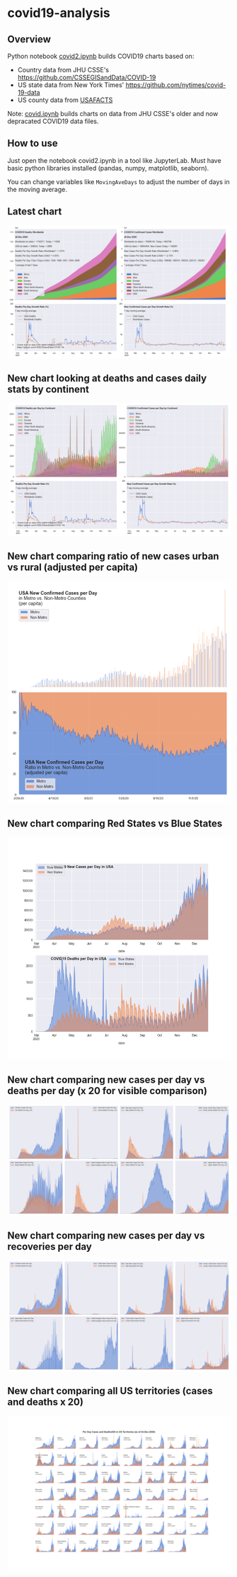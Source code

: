 # covid19-analysis

## Overview
Python notebook [covid2.ipynb](https://github.com/danlaw/covid19-analysis/blob/master/covid2.ipynb) builds COVID19 charts based on:
* Country data from JHU CSSE's https://github.com/CSSEGISandData/COVID-19
* US state data from New York Times' https://github.com/nytimes/covid-19-data
* US county data from [USAFACTS](https://usafacts.org/visualizations/coronavirus-covid-19-spread-map/)

Note: [covid.ipynb](https://github.com/danlaw/covid19-analysis/blob/master/covid.ipynb) builds charts on data from JHU CSSE's older and now depracated COVID19 data files.

## How to use
Just open the notebook covid2.ipynb in a tool like JupyterLab. Must have basic python libraries installed (pandas, numpy, matplotlib, seaborn).

You can change variables like ``MovingAveDays`` to adjust the number of days in the moving average.

## Latest chart
![Latest chart](charts/20201224-covid19-chart.png)

## New chart looking at deaths and cases daily stats by continent
![Comparison chart](charts/20201224-covid19-chart-perday.png)

## New chart comparing ratio of new cases urban vs rural (adjusted per capita)
![Urban rural per capita chart](charts/20201224-US-counties-urban-vs-rural-per-capita.png)

## New chart comparing Red States vs Blue States
![Red vs Blue chart](charts/20201224-compare-daily-red-vs-blue-states.png)

## New chart comparing new cases per day vs deaths per day (x 20 for visible comparison)
![Comparison chart](charts/20201224-comparison-chart.png)

## New chart comparing new cases per day vs recoveries per day
![Recovery chart](charts/20201224-comparison-recovery-chart.png)

## New chart comparing all US territories (cases and deaths x 20)
![Territories chart](charts/20201224-compare-US-territories.png)

